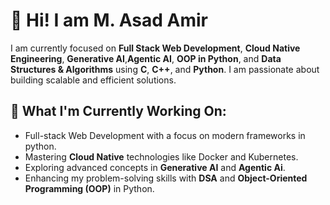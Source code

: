 # 💫 Hi! I am M. Asad Amir

I am currently focused on **Full Stack Web Development**, **Cloud Native Engineering**, **Generative AI**,**Agentic AI**, **OOP in Python**, and **Data Structures & Algorithms** using **C**, **C++**, and **Python**. I am passionate about building scalable and efficient solutions.

## 🔭 What I'm Currently Working On:
- Full-stack Web Development with a focus on modern frameworks in python.
- Mastering **Cloud Native** technologies like Docker and Kubernetes.
- Exploring advanced concepts in **Generative AI** and **Agentic Ai**.
- Enhancing my problem-solving skills with **DSA** and **Object-Oriented Programming (OOP)** in Python.
  
